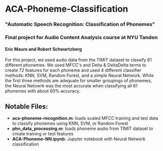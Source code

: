 # ACA-Phoneme-Classification

### "Automatic Speech Recognition: Classification of Phonemes"

### Final project for Audio Content Analysis course at NYU Tandon

#### Eric Mauro and Robert Schwartzberg

For this project, we used audio data from the TIMIT dataset to classify 61 different phonemes. We used MFCC's and Delta & DeltaDelta terms to create 72 features for each phoneme and used 4 different classifier methods: KNN, SVM, Random Forest, and a simple Neural Network. While the first three methods are adequate for smaller groupings of phonemes, the Neural Netowrk was the most accurate when classifying all 61 phonemes with about 60% accuracy.

## Notable Files:
* **aca-phoneme-recognition.m**: loads scaled MFCC training and test data to classify phonemes using KNN, SVM, or Random Forest
* **phn_data_processing.m**: loads phoneme audio from TIMIT dataset to create training or test features
* **ACA-Phoneme-NN.ipynb**: Jupyter notebook with Neural Network classification
